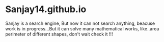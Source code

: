 # Sanjay14.github.io
Sanjay is a search engine, But now it can not search anything, beacuse work is in progress...But it can solve many mathematical works, like..area perimeter of different shapes, don't wait check it !!!

